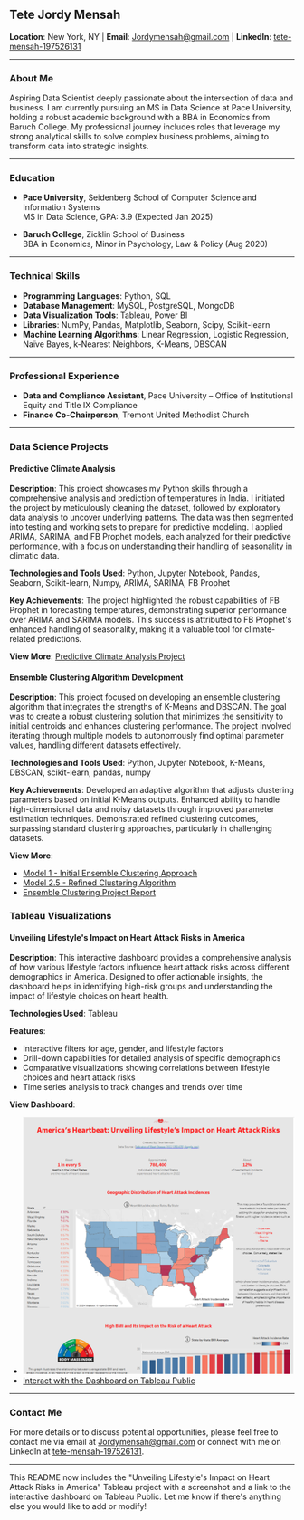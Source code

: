 
## Tete Jordy Mensah
**Location**: New York, NY | **Email**: [Jordymensah@gmail.com](mailto:Jordymensah@gmail.com) | **LinkedIn**: [tete-mensah-197526131](https://www.linkedin.com/in/tete-mensah-197526131)

---

### About Me
Aspiring Data Scientist deeply passionate about the intersection of data and business. I am currently pursuing an MS in Data Science at Pace University, holding a robust academic background with a BBA in Economics from Baruch College. My professional journey includes roles that leverage my strong analytical skills to solve complex business problems, aiming to transform data into strategic insights.

---

### Education
- **Pace University**, Seidenberg School of Computer Science and Information Systems  
  MS in Data Science, GPA: 3.9 (Expected Jan 2025)

- **Baruch College**, Zicklin School of Business  
  BBA in Economics, Minor in Psychology, Law & Policy (Aug 2020)

---

### Technical Skills
- **Programming Languages**: Python, SQL
- **Database Management**: MySQL, PostgreSQL, MongoDB
- **Data Visualization Tools**: Tableau, Power BI
- **Libraries**: NumPy, Pandas, Matplotlib, Seaborn, Scipy, Scikit-learn
- **Machine Learning Algorithms**: Linear Regression, Logistic Regression, Naïve Bayes, k-Nearest Neighbors, K-Means, DBSCAN

---

### Professional Experience
- **Data and Compliance Assistant**, Pace University – Office of Institutional Equity and Title IX Compliance
- **Finance Co-Chairperson**, Tremont United Methodist Church

---

### Data Science Projects
#### Predictive Climate Analysis
**Description**: This project showcases my Python skills through a comprehensive analysis and prediction of temperatures in India. I initiated the project by meticulously cleaning the dataset, followed by exploratory data analysis to uncover underlying patterns. The data was then segmented into testing and working sets to prepare for predictive modeling. I applied ARIMA, SARIMA, and FB Prophet models, each analyzed for their predictive performance, with a focus on understanding their handling of seasonality in climatic data.

**Technologies and Tools Used**: Python, Jupyter Notebook, Pandas, Seaborn, Scikit-learn, Numpy, ARIMA, SARIMA, FB Prophet

**Key Achievements**: The project highlighted the robust capabilities of FB Prophet in forecasting temperatures, demonstrating superior performance over ARIMA and SARIMA models. This success is attributed to FB Prophet's enhanced handling of seasonality, making it a valuable tool for climate-related predictions.

**View More**: [Predictive Climate Analysis Project](https://github.com/MrBaruch225/portfolio/blob/e25b086e9e3750e06bdb69dfc83144d9842aa6ad/Predictive%20Climate%20Analysis%20Python%20Project.pdf)

#### Ensemble Clustering Algorithm Development
**Description**: This project focused on developing an ensemble clustering algorithm that integrates the strengths of K-Means and DBSCAN. The goal was to create a robust clustering solution that minimizes the sensitivity to initial centroids and enhances clustering performance. The project involved iterating through multiple models to autonomously find optimal parameter values, handling different datasets effectively.

**Technologies and Tools Used**: Python, Jupyter Notebook, K-Means, DBSCAN, scikit-learn, pandas, numpy

**Key Achievements**: Developed an adaptive algorithm that adjusts clustering parameters based on initial K-Means outputs. Enhanced ability to handle high-dimensional data and noisy datasets through improved parameter estimation techniques. Demonstrated refined clustering outcomes, surpassing standard clustering approaches, particularly in challenging datasets.

**View More**:
- [Model 1 - Initial Ensemble Clustering Approach](https://github.com/MrBaruch225/portfolio/blob/e25b086e9e3750e06bdb69dfc83144d9842aa6ad/Model%201-%20Algorithms%20for%20Data%20Science%20Final%20Project%20(1).ipynb)
- [Model 2.5 - Refined Clustering Algorithm](https://github.com/MrBaruch225/portfolio/blob/aa4c144b793045e842a7166a2065fc48b8b53d2a/Model%202.5-%20Algorithms%20for%20Data%20Science%20Final%20Project.ipynb)
- [Ensemble Clustering Project Report](https://github.com/MrBaruch225/portfolio/blob/e25b086e9e3750e06bdb69dfc83144d9842aa6ad/Ensemble%20Clustering.pdf)

### Tableau Visualizations
#### Unveiling Lifestyle's Impact on Heart Attack Risks in America
**Description**: This interactive dashboard provides a comprehensive analysis of how various lifestyle factors influence heart attack risks across different demographics in America. Designed to offer actionable insights, the dashboard helps in identifying high-risk groups and understanding the impact of lifestyle choices on heart health.

**Technologies Used**: Tableau

**Features**:
- Interactive filters for age, gender, and lifestyle factors
- Drill-down capabilities for detailed analysis of specific demographics
- Comparative visualizations showing correlations between lifestyle choices and heart attack risks
- Time series analysis to track changes and trends over time

**View Dashboard**:
- ![Dashboard Screenshot](https://github.com/MrBaruch225/portfolio/blob/8b2c985a815ab2c844c059653f2a89723110f7d1/Screenshot%202024-04-29%20173126.png)
- [Interact with the Dashboard on Tableau Public](https://public.tableau.com/views/UnveilingLifestylesImpactonHeartAttackRisksinAmerica/FinalDashboard?:language=en-US&:sid=&:display_count=n&:origin=viz_share_link)

---

### Contact Me
For more details or to discuss potential opportunities, please feel free to contact me via email at [Jordymensah@gmail.com](mailto:Jordymensah@gmail.com) or connect with me on LinkedIn at [tete-mensah-197526131](https://www.linkedin.com/in/tete-mensah-197526131).

---

This README now includes the "Unveiling Lifestyle's Impact on Heart Attack Risks in America" Tableau project with a screenshot and a link to the interactive dashboard on Tableau Public. Let me know if there's anything else you would like to add or modify!
